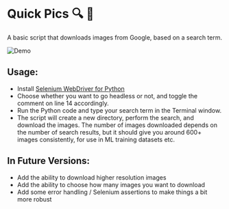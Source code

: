 # Quick Pics 🔍 📸

A basic script that downloads images from Google, based on a search term.

![Demo](demo.gif)

## Usage:

* Install [Selenium WebDriver for Python](https://selenium-python.readthedocs.io/installation.html)
* Choose whether you want to go headless or not, and toggle the comment on line 14 accordingly.
* Run the Python code and type your search term in the Terminal window.
* The script will create a new directory, perform the search, and download the images. The number of images downloaded depends on the number of search results, but it should give you around 600+ images consistently, for use in ML training datasets etc.

## In Future Versions:
* Add the ability to download higher resolution images
* Add the ability to choose how many images you want to download
* Add some error handling / Selenium assertions to make things a bit more robust



